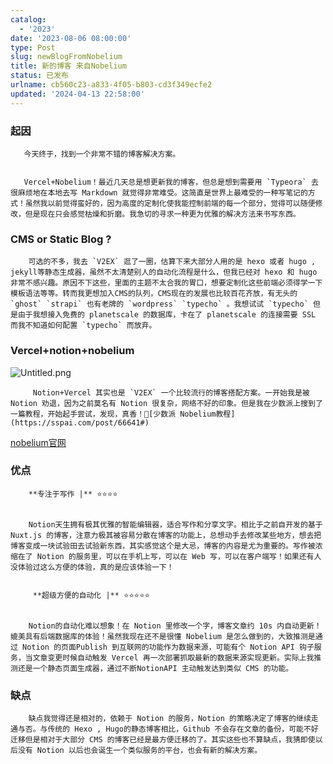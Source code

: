 ```yaml
---
catalog:
  - '2023'
date: '2023-08-06 08:00:00'
type: Post
slug: newBlogFromNobelium
title: 新的博客 来自Nobelium
status: 已发布
urlname: cb560c23-a833-4f05-b803-cd3f349ecfe2
updated: '2024-04-13 22:58:00'
---
```


### 起因


       今天终于，找到一个非常不错的博客解决方案。


       Vercel+Nobelium！最近几天总是想更新我的博客，但总是想到需要用 `Typeora` 去很麻烦地在本地去写 Markdown 就觉得非常难受。这简直是世界上最难受的一种写笔记的方式！虽然我以前觉得蛮好的，因为高度的定制化使我能控制前端的每一个部分，觉得可以随便修改，但是现在只会感觉枯燥和折磨。我急切的寻求一种更为优雅的解决方法来书写东西。


### CMS or Static Blog ?


        可选的不多，我去 `V2EX` 逛了一圈，估算下来大部分人用的是 hexo 或者 hugo , jekyll等静态生成器，虽然不太清楚别人的自动化流程是什么，但我已经对 hexo 和 hugo 非常不感兴趣。原因不下这些，里面的主题不太合我的胃口，想要定制化这些前端必须得学一下模板语法等等。转而我更想加入CMS的队列，CMS现在的发展也比较百花齐放，有无头的 `ghost` `strapi` 也有老牌的 `wordpress` `typecho` 。我想试试 `typecho` 但是由于我想接入免费的 planetscale 的数据库，卡在了 planetscale 的连接需要 SSL 而我不知道如何配置 `typecho` 而放弃。


### Vercel+notion+nobelium


![Untitled.png](https://prod-files-secure.s3.us-west-2.amazonaws.com/ed141b76-e4f4-4030-b3c9-9f8f9925cc4f/0ecc86b3-acdd-477f-ab59-852a7f533d4c/Untitled.png?X-Amz-Algorithm=AWS4-HMAC-SHA256&X-Amz-Content-Sha256=UNSIGNED-PAYLOAD&X-Amz-Credential=AKIAT73L2G45HZZMZUHI%2F20240720%2Fus-west-2%2Fs3%2Faws4_request&X-Amz-Date=20240720T025452Z&X-Amz-Expires=3600&X-Amz-Signature=f642a1a4841124946f3fc9d3613f1115513322232639576cc3a7ba1b96bbaf31&X-Amz-SignedHeaders=host&x-id=GetObject)


         Notion+Vercel 其实也是 `V2EX` 一个比较流行的博客搭配方案。一开始我是被 Notion 劝退，因为之前莫名有 Notion 很复杂，网络不好的印象。但是我在少数派上搜到了一篇教程，开始起手尝试，发现，真香！🔗[少数派 Nobelium教程](https://sspai.com/post/66641#) 


[nobelium官网](https://nobelium.js.org/)


### 优点


        **专注于写作 |** ⭐⭐⭐⭐


        Notion天生拥有极其优雅的智能编辑器，适合写作和分享文字。相比于之前自开发的基于Nuxt.js 的博客，注意力极其被容易分散在博客的功能上，总想动手去修改某些地方，想去把博客变成一块试验田去试验新东西，其实感觉这个是大忌，博客的内容是尤为重要的。写作被浓缩在了 Notion 的服务里，可以在手机上写，可以在 Web 写，可以在客户端写！如果还有人没体验过这么方便的体验，真的是应该体验一下！


         **超级方便的自动化 |** ⭐⭐⭐⭐⭐


        Notion的自动化难以想象！在 Notion 里修改一个字，博客文章约 10s 内自动更新！媲美具有后端数据库的体验！虽然我现在还不是很懂 Nobelium 是怎么做到的，大致推测是通过 Notion 的页面Publish 到互联网的功能作为数据来源，可能有个 Notion API 钩子服务，当文章变更时候自动触发 Vercel 再一次部署抓取最新的数据来源实现更新。实际上我推测还是一个静态页面生成器，通过不断NotionAPI 主动触发达到类似 CMS 的功能。


### 缺点


        缺点我觉得还是相对的，依赖于 Notion 的服务，Notion 的策略决定了博客的继续走通与否。与传统的 Hexo , Hugo的静态博客相比，Github 不会存在文章的备份，可能不好迁移但是相对于大部分 CMS 的博客已经是最方便迁移的了。其实这些也不算缺点，我猜即使以后没有 Notion 以后也会诞生一个类似服务的平台，也会有新的解决方案。


